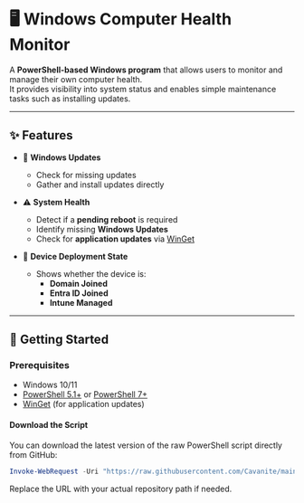# 🖥️ Windows Computer Health Monitor

A **PowerShell-based Windows program** that allows users to monitor and manage their own computer health.  
It provides visibility into system status and enables simple maintenance tasks such as installing updates.

---

## ✨ Features

- 🔄 **Windows Updates**
    - Check for missing updates
    - Gather and install updates directly

- ⚠️ **System Health**
    - Detect if a **pending reboot** is required
    - Identify missing **Windows Updates**
    - Check for **application updates** via [WinGet](https://learn.microsoft.com/en-us/windows/package-manager/winget/)

- 🏢 **Device Deployment State**
    - Shows whether the device is:
        - **Domain Joined**
        - **Entra ID Joined**
        - **Intune Managed**

---

## 🚀 Getting Started

### Prerequisites
- Windows 10/11  
- [PowerShell 5.1+](https://learn.microsoft.com/en-us/powershell/) or [PowerShell 7+](https://github.com/PowerShell/PowerShell)  
- [WinGet](https://learn.microsoft.com/en-us/windows/package-manager/winget/) (for application updates)  

#### Download the Script

You can download the latest version of the raw PowerShell script directly from GitHub:

```powershell
Invoke-WebRequest -Uri "https://raw.githubusercontent.com/Cavanite/main/main/PowerShell/Devices/Windows-Self-Heath-Agent/Windows-Self-Heath-Agent.ps1" -OutFile "Windows-Self-Heath-Agent.ps1"
```

Replace the URL with your actual repository path if needed.
